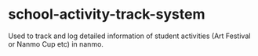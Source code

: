 # school-activity-track-system
Used to track and log detailed information of student activities (Art Festival or Nanmo Cup etc) in nanmo.
